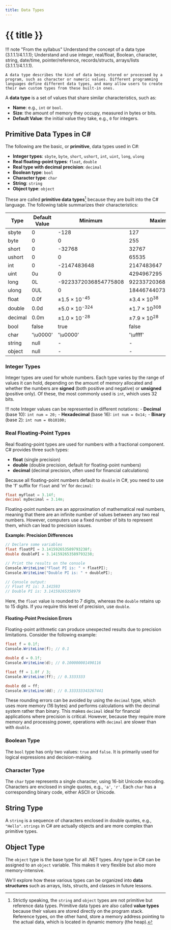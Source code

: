 ```yaml
---
title: Data Types
---
```


# {{ title }}


!!! note "From the syllabus"
    Understand the concept of a data type (3.1.1.1/4.1.1.1); Understand and use integer, real/float, Boolean, character, string, date/time, pointer/reference, records/structs, arrays/lists (3.1.1.1/4.1.1.1).
    
    A data type describes the kind of data being stored or processed by a program, such as character or numeric values. Different programming languages define different data types, and many allow users to create their own custom types from these built-in ones.

A **data type** is a set of values that share similar characteristics, such as:

- **Name**: e.g., `int` or `bool`.
- **Size**: the amount of memory they occupy, measured in bytes or bits.
- **Default Value**: the initial value they take, e.g., `0` for integers.

## Primitive Data Types in C#

The following are the basic, or **primitive**, data types used in C#:

- **Integer types**: `sbyte`, `byte`, `short`, `ushort`, `int`, `uint`, `long`, `ulong`
- **Real floating-point types**: `float`, `double`
- **Real type with decimal precision**: `decimal`
- **Boolean type**: `bool`
- **Character type**: `char`
- **String**: `string`
- **Object type**: `object`

These are called **primitive data types**[^prim] because they are built into the C# language. The following table summarizes their characteristics:

| Type   | Default Value | Minimum                     | Maximum                    | Size (bytes) |
|--------|---------------|----------------------------|----------------------------|--------------|
| sbyte  | 0             | -128                       | 127                        | 1            |
| byte   | 0             | 0                          | 255                        | 1            |
| short  | 0             | -32768                     | 32767                      | 2            |
| ushort | 0             | 0                          | 65535                      | 2            |
| int    | 0             | -2147483648                | 2147483647                 | 4            |
| uint   | 0u            | 0                          | 4294967295                 | 4            |
| long   | 0L            | -9223372036854775808       | 9223372036854775807        | 8            |
| ulong  | 0UL           | 0                          | 18446744073709551615       | 8            |
| float  | 0.0f          | ±1.5 × 10<sup>-45</sup>    | ±3.4 × 10<sup>38</sup>     | 4            |
| double | 0.0d          | ±5.0 × 10<sup>-324</sup>   | ±1.7 × 10<sup>308</sup>    | 8            |
| decimal| 0.0m          | ±1.0 × 10<sup>-28</sup>    | ±7.9 × 10<sup>28</sup>     | 16           |
| bool   | false         | true                       | false                      | 1 bit        |
| char   | '\u0000'      | '\u0000'                   | '\uffff'                   | 2            |
| string | null          | -                          | -                          | -            |
| object | null          | -                          | -                          | -            |

### Integer Types

Integer types are used for whole numbers. Each type varies by the range of values it can hold, depending on the amount of memory allocated and whether the numbers are **signed** (both positive and negative) or **unsigned** (positive only). Of these, the most commonly used is `int`, which uses 32 bits.

!!! note
    Integer values can be represented in different notations: 
    - **Decimal** (base 10): `int num = 20;`
    - **Hexadecimal** (base 16): `int num = 0x14;`
    - **Binary** (base 2): `int num = 0b10100;`

### Real Floating-Point Types

Real floating-point types are used for numbers with a fractional component. C# provides three such types:

- **float** (single precision)
- **double** (double precision, default for floating-point numbers)
- **decimal** (decimal precision, often used for financial calculations)

Because all floating-point numbers default to `double` in C#, you need to use the 'f' suffix for `float` and 'm' for `decimal`:

```cs
float myFloat = 3.14f;
decimal myDecimal = 3.14m;
```

Floating-point numbers are an approximation of mathematical real numbers, meaning that there are an infinite number of values between any two real numbers. However, computers use a fixed number of bits to represent them, which can lead to precision issues.

**Example: Precision Differences**

```cs
// Declare some variables
float floatPI = 3.141592653589793238f;
double doublePI = 3.141592653589793238;

// Print the results on the console
Console.WriteLine("Float PI is: " + floatPI);
Console.WriteLine("Double PI is: " + doublePI);

// Console output:
// Float PI is: 3.141593
// Double PI is: 3.14159265358979
```

Here, the `float` value is rounded to 7 digits, whereas the `double` retains up to 15 digits. If you require this level of precision, use `double`.

#### Floating-Point Precision Errors

Floating-point arithmetic can produce unexpected results due to precision limitations. Consider the following example:

```cs
float f = 0.1f;
Console.WriteLine(f); // 0.1

double d = 0.1f;
Console.WriteLine(d); // 0.100000001490116

float ff = 1.0f / 3;
Console.WriteLine(ff); // 0.3333333

double dd = ff;
Console.WriteLine(dd); // 0.333333343267441
```

These rounding errors can be avoided by using the `decimal` type, which uses more memory (16 bytes) and performs calculations with the decimal system rather than binary. This makes `decimal` ideal for financial applications where precision is critical. However, because they require more memory and processing power, operations with `decimal` are slower than with `double`.

### Boolean Type

The `bool` type has only two values: `true` and `false`. It is primarily used for logical expressions and decision-making.

### Character Type

The `char` type represents a single character, using 16-bit Unicode encoding. Characters are enclosed in single quotes, e.g., `'a'`, `'r'`. Each `char` has a corresponding binary code, either ASCII or Unicode.

## String Type

A `string` is a sequence of characters enclosed in double quotes, e.g., `"Hello"`. `strings` in C# are actually objects and are more complex than primitive types.

## Object Type

The `object` type is the base type for all .NET types. Any type in C# can be assigned to an `object` variable. This makes it very flexible but also more memory-intensive.

We'll explore how these various types can be organized into **data structures** such as arrays, lists, structs, and classes in future lessons.

[^prim]: Strictly speaking, the `string` and `object` types are not primitive but reference data types. Primitive data types are also called **value types** because their values are stored directly on the program stack. Reference types, on the other hand, store a memory address pointing to the actual data, which is located in dynamic memory (the heap).
